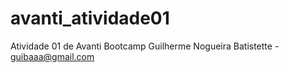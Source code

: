 # avanti_atividade01
Atividade 01 de Avanti Bootcamp
Guilherme Nogueira Batistette - guibaaa@gmail.com
